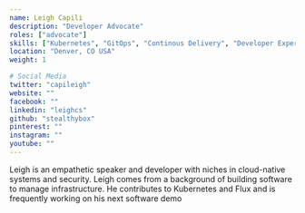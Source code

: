 ```yaml
---
name: Leigh Capili
description: "Developer Advocate"
roles: ["advocate"]
skills: ["Kubernetes", "GitOps", "Continous Delivery", "Developer Experience"]
location: "Denver, CO USA"
weight: 1

# Social Media
twitter: "capileigh"
website: ""
facebook: ""
linkedin: "leighcs"
github: "stealthybox"
pinterest: ""
instagram: ""
youtube: ""
---
```

<!-- markdownlint-disable MD041-->
Leigh is an empathetic speaker and developer with niches in cloud-native systems and security.
Leigh comes from a background of building software to manage infrastructure.
He contributes to Kubernetes and Flux and is frequently working on his next software demo

<!--more-->
